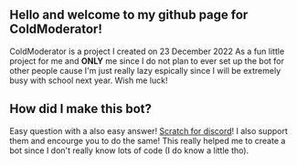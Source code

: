 ## Hello and welcome to my github page for ColdModerator!
ColdModerator is a project I created on 23 December 2022 As a fun little project for me and **ONLY** me since I do not plan to ever set up the bot for other people cause I'm just really lazy espically since I will be extremely busy with school next year. Wish me luck!
## How did I make this bot?
Easy question with a also easy answer! [Scratch for discord](https://www.scratch-for-discord.com)! I also support them and encourge you to do the same! This really helped me to create a bot since I don't really know lots of code (I do know a little tho).
